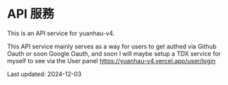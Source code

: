 # API 服務

This is an API service for yuanhau-v4.

This API service mainly serves as a way for users to get authed via Github Oauth or soon Google Oauth, and soon I will maybe setup a TDX service for myself to see via the User panel https://yuanhau-v4.vercel.app/user/login

Last updated: 2024-12-03

